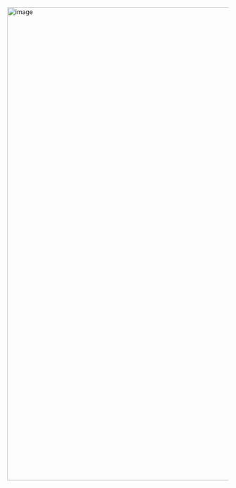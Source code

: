 <img width="1077" alt="image" src="https://github.com/RevadiSundaram/ICodeThis-Projects/assets/47391816/21a4d485-c682-4445-a608-2fd3f0340e96">
